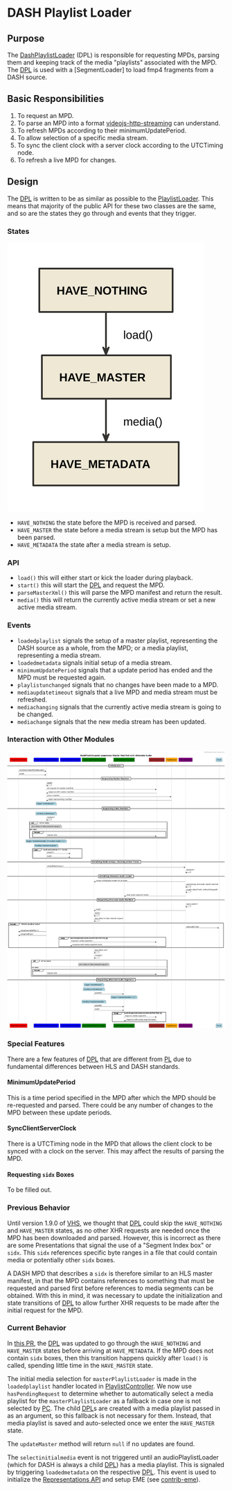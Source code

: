 # DASH Playlist Loader

## Purpose

The [DashPlaylistLoader][dpl] (DPL) is responsible for requesting MPDs, parsing them and keeping track of the media "playlists" associated with the MPD. The [DPL] is used with a [SegmentLoader] to load fmp4 fragments from a DASH source.

## Basic Responsibilities

1. To request an MPD.
2. To parse an MPD into a format [videojs-http-streaming][vhs] can understand.
3. To refresh MPDs according to their minimumUpdatePeriod.
4. To allow selection of a specific media stream.
5. To sync the client clock with a server clock according to the UTCTiming node.
6. To refresh a live MPD for changes.

## Design

The [DPL] is written to be as similar as possible to the [PlaylistLoader][pl]. This means that majority of the public API for these two classes are the same, and so are the states they go through and events that they trigger.

### States

![DashPlaylistLoader States](images/dash-playlist-loader-states.nomnoml.svg)

- `HAVE_NOTHING` the state before the MPD is received and parsed.
- `HAVE_MASTER` the state before a media stream is setup but the MPD has been parsed.
- `HAVE_METADATA` the state after a media stream is setup.

### API

- `load()` this will either start or kick the loader during playback.
- `start()` this will start the [DPL] and request the MPD.
- `parseMasterXml()` this will parse the MPD manifest and return the result.
- `media()` this will return the currently active media stream or set a new active media stream.

### Events

- `loadedplaylist` signals the setup of a master playlist, representing the DASH source as a whole, from the MPD; or a media playlist, representing a media stream.
- `loadedmetadata` signals initial setup of a media stream.
- `minimumUpdatePeriod` signals that a update period has ended and the MPD must be requested again.
- `playlistunchanged` signals that no changes have been made to a MPD.
- `mediaupdatetimeout` signals that a live MPD and media stream must be refreshed.
- `mediachanging` signals that the currently active media stream is going to be changed.
- `mediachange` signals that the new media stream has been updated.

### Interaction with Other Modules

![DPL with PC and MG](images/dash-playlist-loader-pc-mg-sequence.puml.png)

### Special Features

There are a few features of [DPL] that are different from [PL] due to fundamental differences between HLS and DASH standards.

#### MinimumUpdatePeriod

This is a time period specified in the MPD after which the MPD should be re-requested and parsed. There could be any number of changes to the MPD between these update periods.

#### SyncClientServerClock

There is a UTCTiming node in the MPD that allows the client clock to be synced with a clock on the server. This may affect the results of parsing the MPD.

#### Requesting `sidx` Boxes

To be filled out.

### Previous Behavior

Until version 1.9.0 of [VHS], we thought that [DPL] could skip the `HAVE_NOTHING` and `HAVE_MASTER` states, as no other XHR requests are needed once the MPD has been downloaded and parsed. However, this is incorrect as there are some Presentations that signal the use of a "Segment Index box" or `sidx`. This `sidx` references specific byte ranges in a file that could contain media or potentially other `sidx` boxes.

A DASH MPD that describes a `sidx` is therefore similar to an HLS master manifest, in that the MPD contains references to something that must be requested and parsed first before references to media segments can be obtained. With this in mind, it was necessary to update the initialization and state transitions of [DPL] to allow further XHR requests to be made after the initial request for the MPD.

### Current Behavior

In [this PR](https://github.com/videojs/http-streaming/pull/386), the [DPL] was updated to go through the `HAVE_NOTHING` and `HAVE_MASTER` states before arriving at `HAVE_METADATA`. If the MPD does not contain `sidx` boxes, then this transition happens quickly after `load()` is called, spending little time in the `HAVE_MASTER` state.

The initial media selection for `masterPlaylistLoader` is made in the `loadedplaylist` handler located in [PlaylistController][pc]. We now use `hasPendingRequest` to determine whether to automatically select a media playlist for the `masterPlaylistLoader` as a fallback in case one is not selected by [PC]. The child [DPL]s are created with a media playlist passed in as an argument, so this fallback is not necessary for them. Instead, that media playlist is saved and auto-selected once we enter the `HAVE_MASTER` state.

The `updateMaster` method will return `null` if no updates are found.

The `selectinitialmedia` event is not triggered until an audioPlaylistLoader (which for DASH is always a child [DPL]) has a media playlist. This is signaled by triggering `loadedmetadata` on the respective [DPL]. This event is used to initialize the [Representations API][representations] and setup EME (see [contrib-eme]).

[dpl]: ../src/dash-playlist-loader.js
[sl]: ../src/segment-loader.js
[vhs]: intro.md
[pl]: ../src/playlist-loader.js
[pc]: ../src/playlist-controller.js
[representations]: ../README.md#hlsrepresentations
[contrib-eme]: https://github.com/videojs/videojs-contrib-eme
